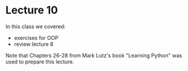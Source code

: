 # Lecture 10

In this class we covered:

- exercises for OOP
- review lecture 8

Note that Chapters 26-28 from Mark Lutz's book "Learning Python" was used to prepare this lecture.